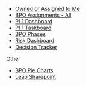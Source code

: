 - [Owned or Assigned to Me](https://dev.azure.com/CoreandMain-IT/Leap/_dashboards/dashboard/a572546c-bce3-4e02-b123-2b4bbc92c0d6)
- [BPO Assignments - All](https://dev.azure.com/CoreandMain-IT/Leap/_dashboards/dashboard/65a6618a-c259-48f5-8fa0-56d040d6d542)
- [PI 1 Dashboard](https://dev.azure.com/CoreandMain-IT/Leap/_dashboards/dashboard/439132b1-f47a-46e8-9e55-06ffac671175)
- [PI 1 Taskboard](https://dev.azure.com/CoreandMain-IT/Leap/_sprints/taskboard/Leap%20Team/Leap/Phase%201%20(Pilot)/PI1)
- [BPO Phases](https://dev.azure.com/CoreandMain-IT/Leap/_dashboards/dashboard/0daeb6c3-b417-4b02-b193-4e9a2de7c648)
- [Risk Dashboard](https://dev.azure.com/CoreandMain-IT/Leap/_dashboards/dashboard/4e76fd23-7498-43f3-bac6-e422fff3601d)
- [Decision Tracker](https://dev.azure.com/CoreandMain-IT/Leap/_dashboards/dashboard/24137f75-f1eb-4a3b-88b7-93778fbe8193)
 

Other
- [BPO Pie Charts](https://dev.azure.com/CoreandMain-IT/Leap/_dashboards/dashboard/e0fab122-b3ab-4046-bdfd-c8309b51cf04)
- [Leap Sharepoint](https://coreandmain.sharepoint.com/sites/Leap)